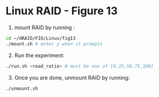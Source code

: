# Linux RAID - Figure 13


1. mount RAID by running :
```Bash
cd ~/dRAID/FIO/Linux/fig13
./mount.sh # enter y when it prompts
```

2. Run the experiment:
```Bash
./run.sh <read_ratio> # must be one of [0,25,50,75,100]
```

3. Once you are done, unmount RAID by running:
```Bash
./unmount.sh
```